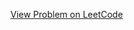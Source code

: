 [View Problem on LeetCode](https://leetcode.com/problems/convert-sorted-list-to-binary-search-tree/)